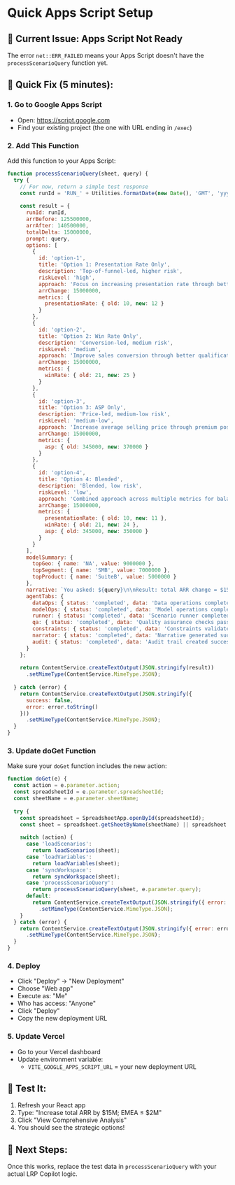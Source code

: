 # Quick Apps Script Setup

## 🚨 **Current Issue: Apps Script Not Ready**

The error `net::ERR_FAILED` means your Apps Script doesn't have the `processScenarioQuery` function yet.

## 🔧 **Quick Fix (5 minutes):**

### **1. Go to Google Apps Script**
- Open: https://script.google.com
- Find your existing project (the one with URL ending in `/exec`)

### **2. Add This Function**
Add this function to your Apps Script:

```javascript
function processScenarioQuery(sheet, query) {
  try {
    // For now, return a simple test response
    const runId = 'RUN_' + Utilities.formatDate(new Date(), 'GMT', 'yyyyMMdd_HHmmss_SSS');
    
    const result = {
      runId: runId,
      arrBefore: 125500000,
      arrAfter: 140500000,
      totalDelta: 15000000,
      prompt: query,
      options: [
        {
          id: 'option-1',
          title: 'Option 1: Presentation Rate Only',
          description: 'Top-of-funnel-led, higher risk',
          riskLevel: 'high',
          approach: 'Focus on increasing presentation rate through better lead generation',
          arrChange: 15000000,
          metrics: {
            presentationRate: { old: 10, new: 12 }
          }
        },
        {
          id: 'option-2',
          title: 'Option 2: Win Rate Only',
          description: 'Conversion-led, medium risk',
          riskLevel: 'medium',
          approach: 'Improve sales conversion through better qualification and closing',
          arrChange: 15000000,
          metrics: {
            winRate: { old: 21, new: 25 }
          }
        },
        {
          id: 'option-3',
          title: 'Option 3: ASP Only',
          description: 'Price-led, medium-low risk',
          riskLevel: 'medium-low',
          approach: 'Increase average selling price through premium positioning',
          arrChange: 15000000,
          metrics: {
            asp: { old: 345000, new: 370000 }
          }
        },
        {
          id: 'option-4',
          title: 'Option 4: Blended',
          description: 'Blended, low risk',
          riskLevel: 'low',
          approach: 'Combined approach across multiple metrics for balanced growth',
          arrChange: 15000000,
          metrics: {
            presentationRate: { old: 10, new: 11 },
            winRate: { old: 21, new: 24 },
            asp: { old: 345000, new: 350000 }
          }
        }
      ],
      modelSummary: {
        topGeo: { name: 'NA', value: 9000000 },
        topSegment: { name: 'SMB', value: 7000000 },
        topProduct: { name: 'SuiteB', value: 5000000 }
      },
      narrative: `You asked: ${query}\n\nResult: total ARR change = $15,000,000\nEMEA constraint: ≤ $2M\nLargest contribution by Geo NA 9,000,000.\nLargest contribution by Segment SMB 7,000,000.\nSee agent tabs for details (DataOps, ModelOps, Runner, QA, Constraints, Narrator, Audit).`,
      agentTabs: {
        dataOps: { status: 'completed', data: 'Data operations completed successfully' },
        modelOps: { status: 'completed', data: 'Model operations completed successfully' },
        runner: { status: 'completed', data: 'Scenario runner completed successfully' },
        qa: { status: 'completed', data: 'Quality assurance checks passed' },
        constraints: { status: 'completed', data: 'Constraints validated successfully' },
        narrator: { status: 'completed', data: 'Narrative generated successfully' },
        audit: { status: 'completed', data: 'Audit trail created successfully' }
      }
    };
    
    return ContentService.createTextOutput(JSON.stringify(result))
      .setMimeType(ContentService.MimeType.JSON);
      
  } catch (error) {
    return ContentService.createTextOutput(JSON.stringify({ 
      success: false, 
      error: error.toString() 
    }))
      .setMimeType(ContentService.MimeType.JSON);
  }
}
```

### **3. Update doGet Function**
Make sure your `doGet` function includes the new action:

```javascript
function doGet(e) {
  const action = e.parameter.action;
  const spreadsheetId = e.parameter.spreadsheetId;
  const sheetName = e.parameter.sheetName;
  
  try {
    const spreadsheet = SpreadsheetApp.openById(spreadsheetId);
    const sheet = spreadsheet.getSheetByName(sheetName) || spreadsheet.getActiveSheet();
    
    switch (action) {
      case 'loadScenarios':
        return loadScenarios(sheet);
      case 'loadVariables':
        return loadVariables(sheet);
      case 'syncWorkspace':
        return syncWorkspace(sheet);
      case 'processScenarioQuery':
        return processScenarioQuery(sheet, e.parameter.query);
      default:
        return ContentService.createTextOutput(JSON.stringify({ error: 'Invalid action' }))
          .setMimeType(ContentService.MimeType.JSON);
    }
  } catch (error) {
    return ContentService.createTextOutput(JSON.stringify({ error: error.toString() }))
      .setMimeType(ContentService.MimeType.JSON);
  }
}
```

### **4. Deploy**
- Click "Deploy" → "New Deployment"
- Choose "Web app"
- Execute as: "Me"
- Who has access: "Anyone"
- Click "Deploy"
- Copy the new deployment URL

### **5. Update Vercel**
- Go to your Vercel dashboard
- Update environment variable:
  - `VITE_GOOGLE_APPS_SCRIPT_URL` = your new deployment URL

## 🧪 **Test It:**
1. Refresh your React app
2. Type: "Increase total ARR by $15M; EMEA ≤ $2M"
3. Click "View Comprehensive Analysis"
4. You should see the strategic options!

## 🔄 **Next Steps:**
Once this works, replace the test data in `processScenarioQuery` with your actual LRP Copilot logic.
